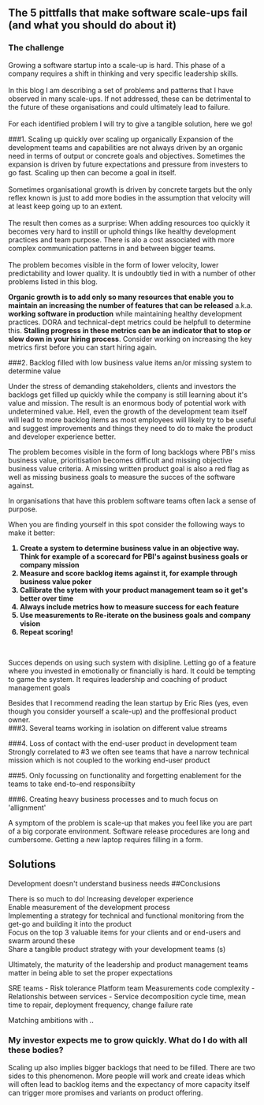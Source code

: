 ## The 5 pittfalls that make software scale-ups fail (and what you should do about it)

### The challenge
Growing a software startup into a scale-up is hard. This phase of a company requires a shift in thinking and very specific leadership skills.
<br></br>
In this blog I am describing a set of problems and patterns that I have observed in many scale-ups.
If not addressed, these can be detrimental to the future of these organisations and could ultimately lead to failure.<br></br>For each identified problem I will try to give a tangible solution, here we go!

###1. Scaling up quickly over scaling up organically
Expansion of the development teams and capabilities are not always driven by an organic need in terms of output or concrete goals 
and objectives. Sometimes the expansion is driven by future expectations and pressure from investers to go fast. Scaling up then can become
a goal in itself. <br></br>Sometimes organisational growth is driven
by concrete targets but the only reflex known is just to add more bodies in the assumption that velocity will at least keep going up to an extent. 
<br></br>
The result then comes as a surprise: When adding resources too quickly it becomes very hard to instill or uphold things like healthy development practices and team purpose. There is alo a
cost associated with more complex communication patterns in and between bigger teams.
<br></br>The problem becomes visible in the form of lower velocity, lower predictability and lower quality. It is undoubtly tied in with a number of other problems listed in this blog. 

<b>Organic growth is to add only so many resources that enable you to maintain an increasing the number of features that can be released</b> a.k.a. <b> working software in production</b> 
while maintaining healthy development practices. 
DORA and technical-dept metrics could be helpfull to determine this. <b>Stalling progress in these metrics can be an indicator that to stop or slow down in your hiring process</b>. Consider working on 
increasing the key metrics first before you can start hiring again.

###2. Backlog filled with low business value items an/or missing system to determine value

Under the stress of demanding stakeholders, clients and investors the backlogs get filled up quickly while the company is still learning about it's value and mission. 
The result is an enormous body of potential work with undetermined value. Hell, even the growth of the development team itself will lead to more backlog items as most employees 
will likely try to be useful and suggest improvements and things they need to do to make the product and developer experience better.

The problem becomes visible in the form of long backlogs where PBI's miss business value, prioritisation becomes difficult and missing objective business value criteria. 
A missing written product goal is also a red flag as well as missing business goals to measure the succes of the software against. 

In organisations that have this problem software teams often lack a sense of purpose.

When you are finding yourself in this spot consider the following ways to make it better:
<b>
1. Create a system to determine business value in an objective way. Think for example of a scorecard for PBI's against business goals or company mission 
2. Measure and score backlog items against it, for example through business value poker
3. Callibrate the sytem with your product management team so it get's better over time 
4. Always include metrics how to measure success for each feature
5. Use measurements to Re-iterate on the business goals and company vision
6. Repeat scoring!
</b>
<br>

Succes depends on using such system with disipline. Letting go of a feature where you invested in 
emotionally or financially is hard. It could be tempting to game the system. It requires leadership and coaching 
of product management goals 
 
Besides that I recommend reading the lean startup by Eric Ries (yes, even though you consider yourself
a scale-up) and the proffesional product owner.  
###3. Several teams working in isolation on different value streams



###4. Loss of contact with the end-user product in development team
Strongly correlated to #3 we often see teams that have a narrow technical mission which is not coupled to the working end-user product

###5. Only focussing on functionality and forgetting enablement for the teams to take end-to-end responsibilty

###6. Creating heavy business processes and to much focus on 'allignment'

A symptom of the problem is scale-up that makes you feel like you are part of a big corporate environment. Software release procedures are long and cumbersome. Getting a new laptop requires filling in a form.

## Solutions


Development doesn't understand business needs
##Conclusions


There is so much to do!
Increasing developer experience\
Enable measurement of the development process\
Implementing a strategy for technical and functional monitoring from the get-go and building it into the product\
Focus on the top 3 valuable items for your clients and  or end-users and swarm around these\
Share a tangible product strategy with your development teams (s)


Ultimately, the maturity of the leadership and product management teams matter in being able to set the proper expectations 


SRE teams - Risk tolerance 
Platform team
Measurements code complexity - Relationshis between services - Service decomposition
cycle time, mean time to repair, deployment frequency, change failure rate

Matching ambitions with ..
### My investor expects me to grow quickly. What do I do with all these bodies?










Scaling up also implies bigger backlogs that need to be filled. There are two sides to this phenomenon.
More people will work and create ideas which will often lead to backlog items and the expectancy of more capacity itself can
trigger more promises and variants on product offering.
